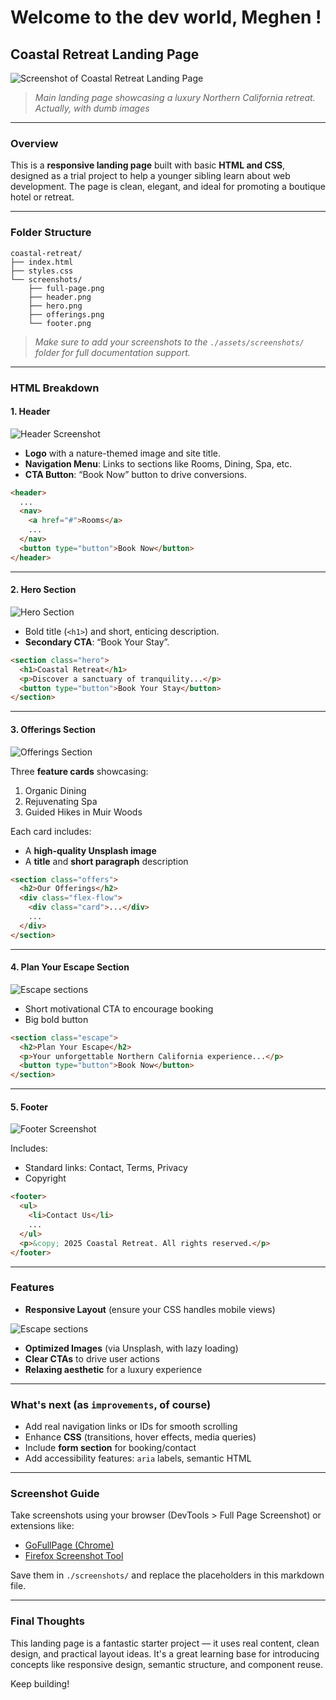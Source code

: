 # Welcome to the dev world, Meghen !

## Coastal Retreat Landing Page

![Screenshot of Coastal Retreat Landing Page](./assets/screenshots/wideScreen.png)

> *Main landing page showcasing a luxury Northern California retreat. Actually, with dumb images*

---
### Overview

This is a **responsive landing page** built with basic **HTML and CSS**, designed as a trial project to help a younger sibling learn about web development. The page is clean, elegant, and ideal for promoting a boutique hotel or retreat.

---

### Folder Structure

```
coastal-retreat/
├── index.html
├── styles.css
└── screenshots/
    ├── full-page.png
    ├── header.png
    ├── hero.png
    ├── offerings.png
    └── footer.png
```

> *Make sure to add your screenshots to the `./assets/screenshots/` folder for full documentation support.*

---

### HTML Breakdown

#### 1. **Header**

![Header Screenshot](./assets/screenshots/header.png)

* **Logo** with a nature-themed image and site title.
* **Navigation Menu**: Links to sections like Rooms, Dining, Spa, etc.
* **CTA Button**: “Book Now” button to drive conversions.

```html
<header>
  ...
  <nav>
    <a href="#">Rooms</a>
    ...
  </nav>
  <button type="button">Book Now</button>
</header>
```

---

#### 2. **Hero Section**

![Hero Section](./assets/screenshots/hero.png)

* Bold title (`<h1>`) and short, enticing description.
* **Secondary CTA**: “Book Your Stay”.

```html
<section class="hero">
  <h1>Coastal Retreat</h1>
  <p>Discover a sanctuary of tranquility...</p>
  <button type="button">Book Your Stay</button>
</section>
```

---

#### 3. **Offerings Section**

![Offerings Section](./assetsscreenshots/offerings.png)

Three **feature cards** showcasing:

1. Organic Dining
2. Rejuvenating Spa
3. Guided Hikes in Muir Woods

Each card includes:

* A **high-quality Unsplash image**
* A **title** and **short paragraph** description

```html
<section class="offers">
  <h2>Our Offerings</h2>
  <div class="flex-flow">
    <div class="card">...</div>
    ...
  </div>
</section>
```

---

#### 4. **Plan Your Escape Section**

![Escape sections](./assets/screenshots/escape.png)

* Short motivational CTA to encourage booking
* Big bold button

```html
<section class="escape">
  <h2>Plan Your Escape</h2>
  <p>Your unforgettable Northern California experience...</p>
  <button type="button">Book Now</button>
</section>
```

---

#### 5. **Footer**

![Footer Screenshot](./assets/screenshots/footer.png)

Includes:

* Standard links: Contact, Terms, Privacy
* Copyright

```html
<footer>
  <ul>
    <li>Contact Us</li>
    ...
  </ul>
  <p>&copy; 2025 Coastal Retreat. All rights reserved.</p>
</footer>
```

---

### Features

* **Responsive Layout** (ensure your CSS handles mobile views)

![Escape sections](./assets/screenshots/mobileFisrt.png)


* **Optimized Images** (via Unsplash, with lazy loading)
* **Clear CTAs** to drive user actions
* **Relaxing aesthetic** for a luxury experience

---

### What's next (as `improvements`, of course)

* Add real navigation links or IDs for smooth scrolling
* Enhance **CSS** (transitions, hover effects, media queries)
* Include **form section** for booking/contact
* Add accessibility features: `aria` labels, semantic HTML

---

### Screenshot Guide

Take screenshots using your browser (DevTools > Full Page Screenshot) or extensions like:

* [GoFullPage (Chrome)](https://chrome.google.com/webstore/detail/full-page-screen-capture/fdpohaocaechififmbbbbbknoalclacl)
* [Firefox Screenshot Tool](https://support.mozilla.org/en-US/kb/take-screenshots-firefox)

Save them in `./screenshots/` and replace the placeholders in this markdown file.

---

### Final Thoughts

This landing page is a fantastic starter project — it uses real content, clean design, and practical layout ideas. It's a great learning base for introducing concepts like responsive design, semantic structure, and component reuse.

Keep building! 
